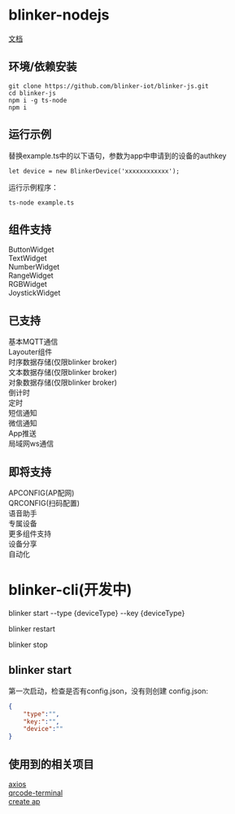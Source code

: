 # blinker-nodejs  
[文档](https://diandeng.tech/doc/javascript-support)  

## 环境/依赖安装  
```
git clone https://github.com/blinker-iot/blinker-js.git
cd blinker-js
npm i -g ts-node
npm i
```

## 运行示例  

替换example.ts中的以下语句，参数为app中申请到的设备的authkey  
```
let device = new BlinkerDevice('xxxxxxxxxxxx');
```
运行示例程序：  
```
ts-node example.ts
```

## 组件支持  
ButtonWidget  
TextWidget  
NumberWidget  
RangeWidget  
RGBWidget  
JoystickWidget  

## 已支持  
基本MQTT通信  
Layouter组件  
时序数据存储(仅限blinker broker)    
文本数据存储(仅限blinker broker)    
对象数据存储(仅限blinker broker)  
倒计时  
定时  
短信通知  
微信通知  
App推送  
局域网ws通信 

## 即将支持  
APCONFIG(AP配网)  
QRCONFIG(扫码配置)  
语音助手  
专属设备   
更多组件支持  
设备分享  
自动化  


# blinker-cli(开发中)  

blinker start --type {deviceType} --key {deviceType}  

blinker restart

blinker stop

## blinker start  

第一次启动，检查是否有config.json，没有则创建
config.json:

``` json
{
    "type":"",
    "key:":"",
    "device":""
}
```


## 使用到的相关项目  
[axios]()  
[qrcode-terminal]()  
[create ap](https://github.com/oblique/create_ap)  